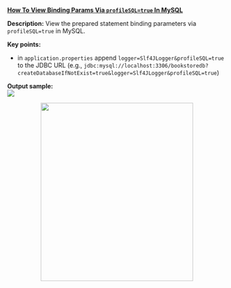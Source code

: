 **[How To View Binding Params Via `profileSQL=true` In MySQL](https://github.com/AnghelLeonard/Hibernate-SpringBoot/tree/master/HibernateSpringBootLogBindingParametersMySQL)**

**Description:** View the prepared statement binding parameters via `profileSQL=true` in MySQL.

**Key points:**
- in `application.properties` append `logger=Slf4JLogger&profileSQL=true` to the JDBC URL (e.g., `jdbc:mysql://localhost:3306/bookstoredb?createDatabaseIfNotExist=true&logger=Slf4JLogger&profileSQL=true`)
     
**Output sample:**\
![](https://github.com/AnghelLeonard/Hibernate-SpringBoot/blob/master/HibernateSpringBootLogBindingParametersMySQL/display%20binding%20via%20profileSQL%3Dtrue.png)
     
<a href="https://leanpub.com/java-persistence-performance-illustrated-guide"><p align="center"><img src="https://github.com/AnghelLeonard/Hibernate-SpringBoot/blob/master/Java%20Persistence%20Performance%20Illustrated%20Guide.jpg" height="410" width="350"/></p></a>
